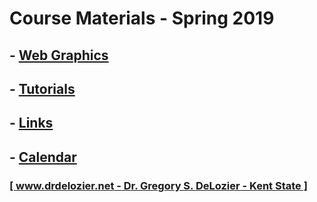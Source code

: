 # Course Materials - Spring 2019

## - [Web Graphics](web_graphics)

## - [Tutorials](tutorials)

## - [Links](links)

## - [Calendar](https://calendar.google.com/calendar/embed?src=0ampdpskq3m9v91v2btil7v3hs%40group.calendar.google.com&ctz=America%2FNew_York)

### [[ www.drdelozier.net - Dr. Gregory S. DeLozier - Kent State ]](http://www.drdelozier.net)
